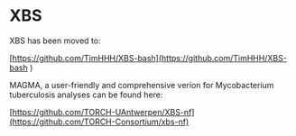 # XBS

XBS has been moved to:

[https://github.com/TimHHH/XBS-bash](https://github.com/TimHHH/XBS-bash
)

MAGMA, a user-friendly and comprehensive verion for Mycobacterium tuberculosis analyses can be found here:

[https://github.com/TORCH-UAntwerpen/XBS-nf](https://github.com/TORCH-Consortium/xbs-nf)

